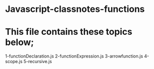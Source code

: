 # Javascript-classnotes-functions
# This file contains these topics below;

1-functionDeclaration.js
2-functionExpression.js
3-arrowfunction.js
4-scope.js
5-recursive.js
